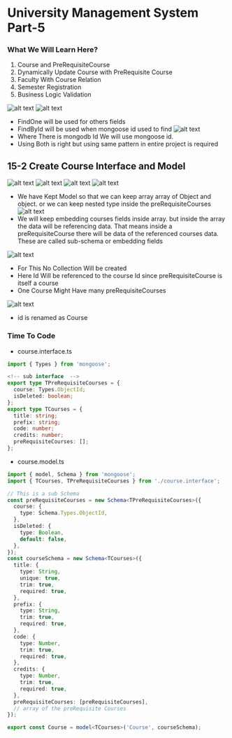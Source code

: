 # University Management System Part-5

### What We Will Learn Here?

1. Course and PreRequisiteCourse
2. Dynamically Update Course with PreRequisite Course
3. Faculty With Course Relation
4. Semester Registration
5. Business Logic Validation

![alt text](<WhatsApp Image 2025-04-07 at 16.10.58_05f57a85.jpg>)
![alt text](<WhatsApp Image 2025-04-07 at 16.11.56_34de699f.jpg>)

- FindOne will be used for others fields
- FindById will be used when mongoose id used to find
  ![alt text](<WhatsApp Image 2025-04-07 at 16.13.25_2df4a0b8.jpg>)
- Where There is mongodb Id We will use mongoose id.
- Using Both is right but using same pattern in entire project is required

## 15-2 Create Course Interface and Model

![alt text](image.png)
![alt text](image-1.png)
![alt text](image-2.png)
![alt text](image-4.png)

- We have Kept Model so that we can keep array array of Object and object. or we can keep nested type inside the preRequisiteCourses
  ![alt text](image-5.png)
- We will keep embedding courses fields inside array. but inside the array the data will be referencing data. That means inside a preRequisiteCourse there will be data of the referenced courses data. These are called sub-schema or embedding fields

![alt text](image-6.png)

- For This No Collection Will be created
- Here Id Will be referenced to the course Id since preRequisiteCourse is itself a course
- One Course Might Have many preRequisiteCourses

![alt text](image-7.png)

- id is renamed as Course

### Time To Code

- course.interface.ts

```ts
import { Types } from 'mongoose';

<!-- sub interface  -->
export type TPreRequisiteCourses = {
  course: Types.ObjectId;
  isDeleted: boolean;
};
export type TCourses = {
  title: string;
  prefix: string;
  code: number;
  credits: number;
  preRequisiteCourses: [];
};

```

- course.model.ts

```ts
import { model, Schema } from 'mongoose';
import { TCourses, TPreRequisiteCourses } from './course.interface';

// This is a sub Schema
const preRequisiteCourses = new Schema<TPreRequisiteCourses>({
  course: {
    type: Schema.Types.ObjectId,
  },
  isDeleted: {
    type: Boolean,
    default: false,
  },
});
const courseSchema = new Schema<TCourses>({
  title: {
    type: String,
    unique: true,
    trim: true,
    required: true,
  },
  prefix: {
    type: String,
    trim: true,
    required: true,
  },
  code: {
    type: Number,
    trim: true,
    required: true,
  },
  credits: {
    type: Number,
    trim: true,
    required: true,
  },
  preRequisiteCourses: [preRequisiteCourses],
  // array of the preRequisite Courses
});

export const Course = model<TCourses>('Course', courseSchema);
```
